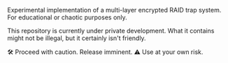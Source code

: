 
Experimental implementation of a multi-layer encrypted RAID trap system. For educational or chaotic purposes only.

This repository is currently under private development.
What it contains might not be illegal,
but it certainly isn't friendly.

🛠️ Proceed with caution. Release imminent.
⚠️ Use at your own risk.
